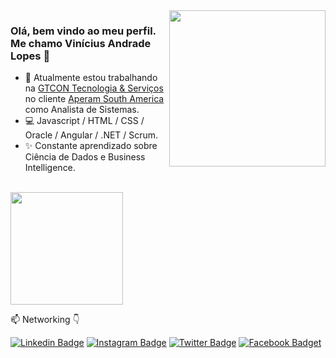 

<img align="right" src="https://viniciusanl.github.io/icones/Logo%20Vinicius%2025-11-2018.png" width="250"/>


### Olá, bem vindo ao meu perfil. Me chamo Vinícius Andrade Lopes 👋

- 🚀 Atualmente estou trabalhando na [GTCON Tecnologia & Serviços](https://www.gtcon.com.br/) no cliente [Aperam South America](https://brasil.aperam.com/) como Analista de Sistemas.
- 💻 Javascript / HTML / CSS / Oracle / Angular / .NET / Scrum.
- ✨ Constante aprendizado sobre Ciência de Dados e Business Intelligence.
<br></br>

<!-- - 👨🏽‍💻 Linguagens de programação mais utilizadas: -->
<img height="180em" src="https://github-readme-stats.vercel.app/api/top-langs/?username=viniciusanl&layout=compact&langs_count=16&theme=monokai"/>

📫  Networking 👇

[![Linkedin Badge](https://img.shields.io/badge/LinkedIn-0077B5?style=for-the-badge&logo=linkedin&logoColor=white)](https://www.linkedin.com/in/vinicius-andrade-lopes/)
[![Instagram Badge](https://img.shields.io/badge/Instagram-E4405F?style=for-the-badge&logo=instagram&logoColor=white)](https://www.instagram.com/vinicius.anl/)
[![Twitter Badge](https://img.shields.io/badge/Twitter-1DA1F2?style=for-the-badge&logo=twitter&logoColor=white)](https://twitter.com/viniciusalo)
[![Facebook Badget](https://img.shields.io/badge/Facebook-1877F2?style=for-the-badge&logo=facebook&logoColor=white)](https://www.facebook.com/vinicius.anl)
